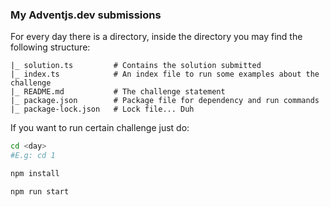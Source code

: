 ### My Adventjs.dev submissions

For every day there is a directory, inside the directory you may find the following structure:
```
|_ solution.ts         # Contains the solution submitted
|_ index.ts            # An index file to run some examples about the challenge
|_ README.md           # The challenge statement
|_ package.json        # Package file for dependency and run commands
|_ package-lock.json   # Lock file... Duh
```

If you want to run certain challenge just do:
```sh
cd <day>
#E.g: cd 1

npm install

npm run start
```
